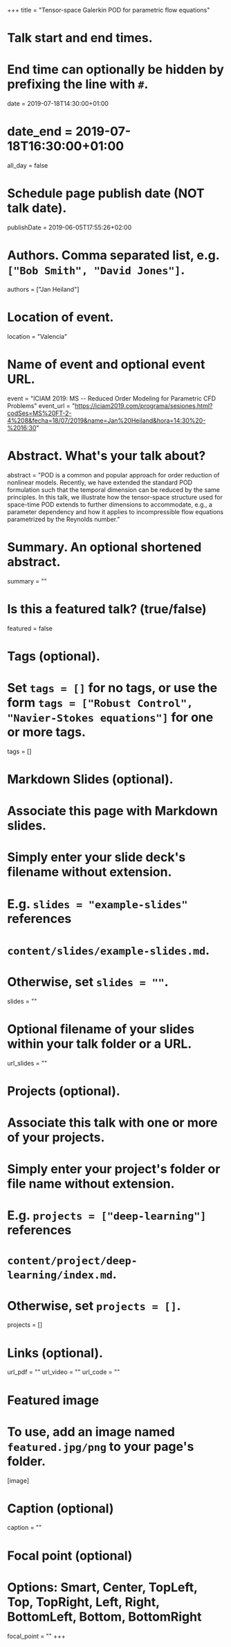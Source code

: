 +++
title = "Tensor-space Galerkin POD for parametric flow equations"

# Talk start and end times.
#   End time can optionally be hidden by prefixing the line with `#`.
date = 2019-07-18T14:30:00+01:00
# date_end = 2019-07-18T16:30:00+01:00
all_day = false

# Schedule page publish date (NOT talk date).
publishDate = 2019-06-05T17:55:26+02:00

# Authors. Comma separated list, e.g. `["Bob Smith", "David Jones"]`.
authors = ["Jan Heiland"]

# Location of event.
location = "Valencia"

# Name of event and optional event URL.
event = "ICIAM 2019: MS -- Reduced Order Modeling for Parametric CFD Problems"
event_url = "https://iciam2019.com/programa/sesiones.html?codSes=MS%20FT-2-4%208&fecha=18/07/2019&name=Jan%20Heiland&hora=14:30%20-%2016:30"

# Abstract. What's your talk about?
abstract = "POD is a common and popular approach for order reduction of nonlinear models. Recently, we have extended the standard POD formulation such that the temporal dimension can be reduced by the same principles. In this talk, we illustrate how the tensor-space structure used for space-time POD extends to further dimensions to accommodate, e.g., a parameter dependency and how it applies to incompressible flow equations parametrized by the Reynolds number."

# Summary. An optional shortened abstract.
summary = ""

# Is this a featured talk? (true/false)
featured = false

# Tags (optional).
#   Set `tags = []` for no tags, or use the form `tags = ["Robust Control", "Navier-Stokes equations"]` for one or more tags.
tags = []

# Markdown Slides (optional).
#   Associate this page with Markdown slides.
#   Simply enter your slide deck's filename without extension.
#   E.g. `slides = "example-slides"` references 
#   `content/slides/example-slides.md`.
#   Otherwise, set `slides = ""`.
slides = ""

# Optional filename of your slides within your talk folder or a URL.
url_slides = ""

# Projects (optional).
#   Associate this talk with one or more of your projects.
#   Simply enter your project's folder or file name without extension.
#   E.g. `projects = ["deep-learning"]` references 
#   `content/project/deep-learning/index.md`.
#   Otherwise, set `projects = []`.
projects = []

# Links (optional).
url_pdf = ""
url_video = ""
url_code = ""

# Featured image
# To use, add an image named `featured.jpg/png` to your page's folder. 
[image]
  # Caption (optional)
  caption = ""

  # Focal point (optional)
  # Options: Smart, Center, TopLeft, Top, TopRight, Left, Right, BottomLeft, Bottom, BottomRight
  focal_point = ""
+++
